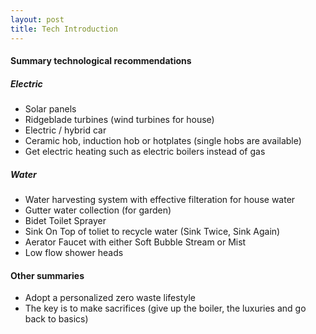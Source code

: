 ```yaml
---
layout: post
title: Tech Introduction
---
```


#### Summary technological recommendations
##### Electric
- Solar panels
- Ridgeblade turbines (wind turbines for house)
- Electric / hybrid car
- Ceramic hob, induction hob or hotplates (single hobs are available)
- Get electric heating such as electric boilers instead of gas

##### Water
- Water harvesting system with effective filteration for house water
- Gutter water collection (for garden)
- Bidet Toilet Sprayer
- Sink On Top of toliet to recycle water (Sink Twice, Sink Again)
- Aerator Faucet with either Soft Bubble Stream or Mist
- Low flow shower heads

#### Other summaries
- Adopt a personalized zero waste lifestyle
- The key is to make sacrifices (give up the boiler, the luxuries and go back to basics)

